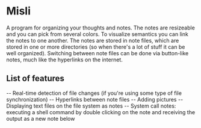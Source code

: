 Misli
===========
 A program for organizing your thoughts and notes. The notes are resizeable and you can pick from several colors. To visualize semantics you can link the notes to one another. The notes are stored in note files, which are stored in one or more directories (so when there's a lot of stuff it can be well organized). Switching between note files can be done via button-like notes, much like the hyperlinks on the internet.

List of features
---------------------
-- Real-time detection of file changes (if you're using some type of file synchronization)
-- Hyperlinks between note files
-- Adding pictures
-- Displaying text files on the file system as notes
-- System call notes: executing a shell command by double clicking on the note and receiving the output as a new note below
